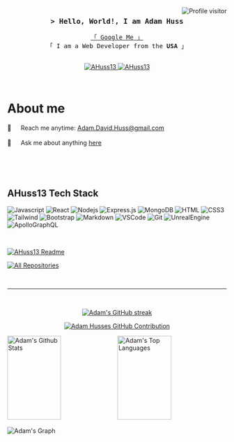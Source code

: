 <!--
<h2 align="center">
  Welcome to AHuss13!
  <img src="https://media.giphy.com/media/hvRJCLFzcasrR4ia7z/giphy.gif" width="28">
</h2>
-->

<!--
<p align="center">
  <a href="https://github.com/AHuss13"><img src="https://readme-typing-svg.herokuapp.com/?lines=Self%20Taught%20Programmer;Front%20End%20Developer;1.5%2B%20years%20of%20coding%20experience;Always%20learning%20new%20things&center=true&width=380&height=45"></a>
</p>

 -->

<a href="https://komarev.com/ghpvc/?username=AHuss13">
  <img align="right" src="https://komarev.com/ghpvc/?username=AHuss13&label=Visitors&color=0e75b6&style=flat" alt="Profile visitor" />
</a>

<!-- Intro  -->
<h3 align="center">
        <samp>&gt; Hello, World!, I am <b>Adam Huss</b>
        </samp>
</h3>


<p align="center"> 
  <samp>
    <a href="https://www.google.com/search?q=AHuss13">「 Google Me 」</a>
    <br>
    「 I am a Web Developer from the <b>USA</b> 」
    <br>
    <br>
  </samp>
</p>

<p align="center">
 <a href="(https://adamhuss.netlify.app/)" target="blank">
  <img src="https://img.shields.io/badge/Website-DC143C?style=for-the-badge&logo=medium&logoColor=white" alt="AHuss13" />
 </a>
 <a href="https://linkedin.com/in/AdamDHuss" target="_blank">
  <img src="https://img.shields.io/badge/LinkedIn-0077B5?style=for-the-badge&logo=linkedin&logoColor=white" alt="AHuss13"/>
 </a>
</p>
<br />

<!-- About Section -->
 # About me
 
<p>
 <!-- <img align="right" width="350" src="https://raw.githubusercontent.com/AHuss13/AHuss13/main/assets/nate-cartoon-profile.webp" alt="Coding profile pic" /> -->

 📧 &emsp; Reach me anytime: Adam.David.Huss@gmail.com<br/><br/>
 💬 &emsp; Ask me about anything [here](https://github.com/AHuss13/AHuss13/issues)

</p>

<br/>
<br/>
<br/>

## AHuss13 Tech Stack

![Javascript](https://img.shields.io/badge/Javascript-F7DF1E?style=for-the-badge&labelColor=black&logo=javascript&logoColor=F7DF1E)
![React](https://img.shields.io/badge/-React-61DAFB?style=for-the-badge&labelColor=black&logo=react&logoColor=61DAFB)
![Nodejs](https://img.shields.io/badge/Nodejs-5FA04E?style=for-the-badge&labelColor=black&logo=node.js&logoColor=5FA04E)
![Express.js](https://img.shields.io/badge/Express.js-000000?style=for-the-badge&logo=express&logoColor=white)
![MongoDB](https://img.shields.io/badge/MongoDB-47A248?style=for-the-badge&logo=mongodb&logoColor=white)
![HTML](https://img.shields.io/badge/HTML5-E34F26?style=for-the-badge&logo=html5&logoColor=white)
![CSS3](https://img.shields.io/badge/CSS3-1572B6?style=for-the-badge&logo=css3&logoColor=white)
![Tailwind](https://img.shields.io/badge/Tailwind_CSS-06B6D4?style=for-the-badge&logo=tailwindcss&logoColor=06B6D4&labelColor=000000)
![Bootstrap](https://img.shields.io/badge/Bootstrap-7952B3?style=for-the-badge&logo=bootstrap&logoColor=white)
![Markdown](https://img.shields.io/badge/Markdown-000000?style=for-the-badge&logo=markdown&logoColor=white)
![VSCode](https://img.shields.io/badge/VS_Code-0078d7?style=for-the-badge&logo=VS%20Code&logoColor=white)
![Git](https://img.shields.io/badge/Git-F05032?style=for-the-badge&logo=git&logoColor=white)
![UnrealEngine](https://img.shields.io/badge/Unreal_Engine-0E1128?style=for-the-badge&logo=unrealengine&logoColor=white&labelColor=000000)
![ApolloGraphQL](https://img.shields.io/badge/Apollo_GraphQL-311C87?style=for-the-badge&logo=apollographql&logoColor=white)

<br/>

[![AHuss13 Readme](https://github-readme-stats.vercel.app/api/pin/?username=AHuss13&repo=AHuss13&border_color=7F3FBF&bg_color=0D1117&title_color=C9D1D9&text_color=8B949E&icon_color=7F3FBF)](https://github.com/AHuss13/AHuss13)

<p align="left">
  <a href="https://github.com/AHuss13?tab=repositories" target="_blank"><img alt="All Repositories" title="All Repositories" src="https://img.shields.io/badge/-All%20Repos-2962FF?style=for-the-badge&logo=koding&logoColor=white"/></a>
</p>

<br/>
<hr/>
<br/>

<p align="center">
  <a href="https://github.com/AHuss13">
    <img src="https://github-readme-streak-stats.herokuapp.com/?user=AHuss13&theme=radical&border=7F3FBF&background=0D1117" alt="Adam's GitHub streak"/>
  </a>
</p>

<p align="center">
  <a href="https://github.com/AHuss13">
    <img src="https://github-profile-summary-cards.vercel.app/api/cards/profile-details?username=AHuss13&theme=radical" alt="Adam Husses GitHub Contribution"/>
  </a>
</p>

<a> 
    <a href="https://github.com/AHuss13"><img alt="Adam's Github Stats" src="https://denvercoder1-github-readme-stats.vercel.app/api?username=AHuss13&show_icons=true&count_private=true&theme=react&border_color=7F3FBF&bg_color=0D1117&title_color=F85D7F&icon_color=F8D866" height="192px" width="49.5%"/></a>
  <a href="https://github.com/AHuss13"><img alt="Adam's Top Languages" src="https://denvercoder1-github-readme-stats.vercel.app/api/top-langs/?username=AHuss13&langs_count=8&layout=compact&theme=react&border_color=7F3FBF&bg_color=0D1117&title_color=F85D7F&icon_color=F8D866" height="192px" width="49.5%"/></a>
  <br/>
</a>


![Adam's Graph](https://github-readme-activity-graph.vercel.app/graph?username=AHuss13&custom_title=Adam%20Huss's%20GitHub%20Activity%20Graph&bg_color=0D1117&color=7F3FBF&line=7F3FBF&point=7F3FBF&area_color=FFFFFF&title_color=FFFFFF&area=true)
